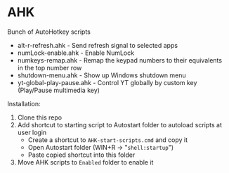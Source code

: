 # AHK
Bunch of AutoHotkey scripts

- alt-r-refresh.ahk - Send refresh signal to selected apps
- numLock-enable.ahk - Enable NumLock
- numkeys-remap.ahk - Remap the keypad numbers to their equivalents in the top number row
- shutdown-menu.ahk - Show up Windows shutdown menu
- yt-global-play-pause.ahk - Control YT globally by custom key (Play/Pause multimedia key)

Installation:

1. Clone this repo
2. Add shortcut to starting script to Autostart folder to autoload scripts at user login
    - Create a shortcut to `AHK-start-scripts.cmd` and copy it
    - Open Autostart folder (WIN+R -> "`shell:startup`")
    - Paste copied shortcut into this folder
3. Move AHK scripts to `Enabled` folder to enable it
